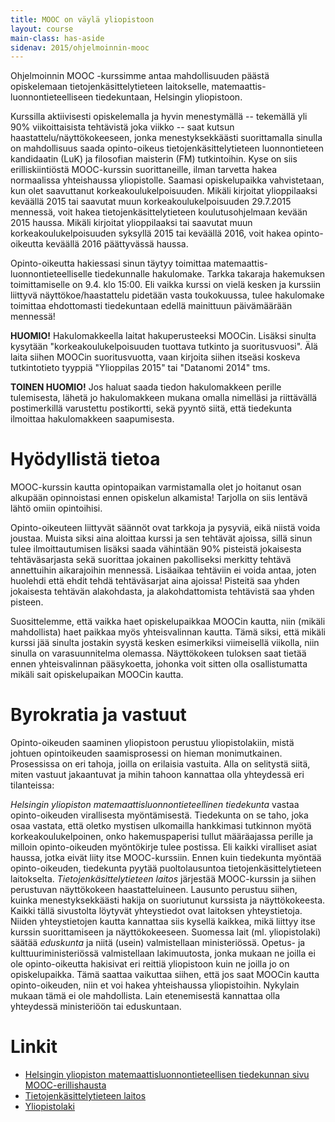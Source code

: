 ```yaml
---
title: MOOC on väylä yliopistoon
layout: course
main-class: has-aside
sidenav: 2015/ohjelmoinnin-mooc
---
```


Ohjelmoinnin MOOC -kurssimme antaa mahdollisuuden päästä opiskelemaan tietojenkäsittelytieteen laitokselle, matemaattis-luonnontieteelliseen tiedekuntaan, Helsingin yliopistoon.

Kurssilla aktiivisesti opiskelemalla ja hyvin menestymällä -- tekemällä yli 90% viikoittaisista tehtävistä joka viikko -- saat kutsun haastattelu/näyttökokeeseen, jonka menestyksekkäästi suorittamalla sinulla on mahdollisuus saada opinto-oikeus tietojenkäsittelytieteen luonnontieteen kandidaatin (LuK) ja filosofian maisterin (FM) tutkintoihin. 
Kyse on siis erilliskiintiöstä MOOC-kurssin suorittaneille, ilman tarvetta hakea normaalissa yhteishaussa yliopistolle. Saamasi opiskelupaikka vahvistetaan, kun olet saavuttanut korkeakoulukelpoisuuden. Mikäli kirjoitat ylioppilaaksi keväällä 2015 tai saavutat muun korkeakoulukelpoisuuden 29.7.2015 mennessä, voit hakea tietojenkäsittelytieteen koulutusohjelmaan kevään 2015 haussa. 
Mikäli kirjoitat ylioppilaaksi tai saavutat muun korkeakoulukelpoisuuden syksyllä 2015 tai keväällä 2016, voit hakea opinto-oikeutta keväällä 2016 päättyvässä haussa.

Opinto-oikeutta hakiessasi sinun täytyy toimittaa matemaattis-luonnontieteelliselle tiedekunnalle hakulomake. Tarkka takaraja hakemuksen toimittamiselle on 9.4. klo 15:00. Eli vaikka kurssi on vielä kesken ja kurssiin liittyvä näyttökoe/haastattelu pidetään vasta toukokuussa, tulee hakulomake toimittaa ehdottomasti tiedekuntaan edellä mainittuun päivämäärään mennessä!

**HUOMIO!** Hakulomakkeella laitat hakuperusteeksi MOOCin. Lisäksi sinulta kysytään "korkeakoulukelpoisuuden tuottava tutkinto ja suoritusvuosi". Älä laita siihen MOOCin suoritusvuotta, vaan kirjoita siihen itseäsi koskeva tutkintotieto tyyppiä "Ylioppilas 2015" tai "Datanomi 2014" tms.

**TOINEN HUOMIO!** Jos haluat saada tiedon hakulomakkeen perille tulemisesta, lähetä jo hakulomakkeen mukana omalla nimelläsi ja riittävällä postimerkillä varustettu postikortti, sekä pyyntö siitä, että tiedekunta ilmoittaa hakulomakkeen saapumisesta.
 
# Hyödyllistä tietoa

MOOC-kurssin kautta opintopaikan varmistamalla olet jo hoitanut osan alkupään opinnoistasi ennen opiskelun alkamista! Tarjolla on siis lentävä lähtö omiin opintoihisi.

Opinto-oikeuteen liittyvät säännöt ovat tarkkoja ja pysyviä, eikä niistä voida joustaa. Muista siksi aina aloittaa kurssi ja sen tehtävät ajoissa, sillä sinun tulee ilmoittautumisen lisäksi saada vähintään 90% pisteistä jokaisesta tehtäväsarjasta sekä suorittaa jokainen pakolliseksi merkitty tehtävä annettuihin aikarajoihin mennessä. Lisäaikaa tehtäviin ei voida antaa, joten huolehdi että ehdit tehdä tehtäväsarjat aina ajoissa! Pisteitä saa yhden jokaisesta tehtävän alakohdasta, ja alakohdattomista tehtävistä saa yhden pisteen.

Suosittelemme, että vaikka haet opiskelupaikkaa MOOCin kautta, niin (mikäli mahdollista) haet paikkaa myös yhteisvalinnan kautta. Tämä siksi, että mikäli kurssi jää sinulta jostakin syystä kesken esimerkiksi viimeisellä viikolla, niin sinulla on varasuunnitelma olemassa. Näyttökokeen tuloksen saat tietää ennen yhteisvalinnan pääsykoetta, johonka voit sitten olla osallistumatta mikäli sait opiskelupaikan MOOCin kautta.

# Byrokratia ja vastuut

Opinto-oikeuden saaminen yliopistoon perustuu yliopistolakiin, mistä johtuen opintoikeuden saamisprosessi on hieman monimutkainen. Prosessissa on eri tahoja, joilla on erilaisia vastuita. Alla on selitystä siitä, miten vastuut jakaantuvat ja mihin tahoon kannattaa olla yhteydessä eri tilanteissa:

*Helsingin yliopiston matemaattisluonnontieteellinen tiedekunta* vastaa opinto-oikeuden virallisesta myöntämisestä. Tiedekunta on se taho, joka osaa vastata, että oletko mystisen ulkomailla hankkimasi tutkinnon myötä korkeakoulukelpoinen, onko hakemuspaperisi tullut määräajassa perille ja milloin opinto-oikeuden myöntökirje tulee postissa. Eli kaikki viralliset asiat haussa, jotka eivät liity itse MOOC-kurssiin.
Ennen kuin tiedekunta myöntää opinto-oikeuden, tiedekunta pyytää puoltolausuntoa tietojenkäsittelytieteen laitokselta. *Tietojenkäsittelytieteen laitos* järjestää MOOC-kurssin ja siihen perustuvan näyttökokeen haastatteluineen. Lausunto perustuu siihen, kuinka menestyksekkäästi hakija on suoriutunut kurssista ja näyttökokeesta. Kaikki tällä sivustolta löytyvät yhteystiedot ovat laitoksen yhteystietoja. Niiden yhteystietojen kautta kannattaa siis kysellä kaikkea, mikä liittyy itse kurssin suorittamiseen ja näyttökokeeseen.
Suomessa lait (ml. yliopistolaki) säätää *eduskunta* ja niitä (usein) valmistellaan ministeriössä. Opetus- ja kulttuuriministeriössä valmistellaan lakimuutosta, jonka mukaan ne joilla ei ole opinto-oikeutta hakisivat eri reittiä yliopistoon kuin ne joilla jo on opiskelupaikka. Tämä saattaa vaikuttaa siihen, että jos saat MOOCin kautta opinto-oikeuden, niin et voi hakea yhteishaussa yliopistoihin. Nykylain mukaan tämä ei ole mahdollista. Lain etenemisestä kannattaa olla yhteydessä ministeriöön tai eduskuntaan.
 

# Linkit

- [Helsingin yliopiston matemaattisluonnontieteellisen tiedekunnan sivu MOOC-erillishausta](http://www.helsinki.fi/ml/valinnat/mooc.html)
- [Tietojenkäsittelytieteen laitos](http://www.cs.helsinki.fi/)
- [Yliopistolaki](http://www.finlex.fi/fi/laki/alkup/2009/20090558)
